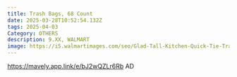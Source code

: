 ```yaml
---
title: Trash Bags, 68 Count
date: 2025-03-28T10:52:54.132Z
tags: 2025-04-03
Category: OTHERS
description: 9.XX, WALMART
image: https://i5.walmartimages.com/seo/Glad-Tall-Kitchen-Quick-Tie-Trash-Bags-13-Gallon-White-68-Count_adf8f10d-eadc-42ad-a156-dfe470701393.b647a5a8b7499fcea466983e4950347a.jpeg?odnHeight=2000&odnWidth=2000&odnBg=FFFFFF
---
```

https://mavely.app.link/e/bJ2wQZLr6Rb   AD